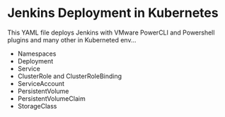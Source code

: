 # Jenkins Deployment in Kubernetes 

This YAML file deploys Jenkins with VMware PowerCLI and Powershell plugins and many other in Kuberneted env...

- Namespaces
- Deployment
- Service
- ClusterRole and ClusterRoleBinding
- ServiceAccount
- PersistentVolume
- PersistentVolumeClaim
- StorageClass
